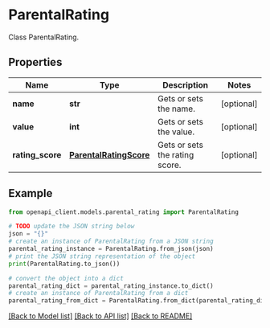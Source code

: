 # ParentalRating

Class ParentalRating.

## Properties

Name | Type | Description | Notes
------------ | ------------- | ------------- | -------------
**name** | **str** | Gets or sets the name. | [optional] 
**value** | **int** | Gets or sets the value. | [optional] 
**rating_score** | [**ParentalRatingScore**](ParentalRatingScore.md) | Gets or sets the rating score. | [optional] 

## Example

```python
from openapi_client.models.parental_rating import ParentalRating

# TODO update the JSON string below
json = "{}"
# create an instance of ParentalRating from a JSON string
parental_rating_instance = ParentalRating.from_json(json)
# print the JSON string representation of the object
print(ParentalRating.to_json())

# convert the object into a dict
parental_rating_dict = parental_rating_instance.to_dict()
# create an instance of ParentalRating from a dict
parental_rating_from_dict = ParentalRating.from_dict(parental_rating_dict)
```
[[Back to Model list]](../README.md#documentation-for-models) [[Back to API list]](../README.md#documentation-for-api-endpoints) [[Back to README]](../README.md)


